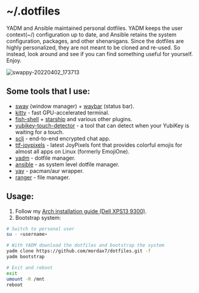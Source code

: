 # ~/.dotfiles

YADM and Ansible maintained personal dotfiles. YADM keeps the user context(~/) configuration up to date, and Ansible
retains the system configuration, packages, and other shenanigans. Since the dotfiles are highly personalized, they are
not meant to be cloned and re-used. So instead, look around and see if you can find something useful for yourself.
Enjoy.

![swappy-20220402_173713](https://user-images.githubusercontent.com/27705384/161390417-93f7a233-2dd0-4128-94a2-b8919e110470.png)

## Some tools that I use:

- [sway](https://github.com/swaywm/sway) (window manager) + [waybar](https://github.com/Alexays/Waybar) (status bar).
- [kitty](https://github.com/kovidgoyal/kitty) - fast GPU-accelerated terminal.
- [fish-shell](https://fishshell.com/) + [starship](https://starship.rs/) and various other plugins.
- [yubikey-touch-detector](https://github.com/maximbaz/yubikey-touch-detector) - a tool that can detect when your
  YubiKey is waiting for a touch.
- [scli](https://github.com/isamert/scli) - end-to-end encrypted chat app.
- [ttf-joypixels](https://www.archlinux.org/packages/community/any/ttf-joypixels/) - latest JoyPixels font that provides
  colorful emojis for almost all apps on Linux (formerly EmojiOne).
- [yadm](https://yadm.io/) - dotfile manager.
- [ansible](https://www.ansible.com/) - as system level dotfile manager.
- [yay](https://github.com/Jguer/yay) - pacman/aur wrapper.
- [ranger](https://github.com/ranger/ranger) - file manager.

## Usage:

1. Follow
   my [Arch installation guide (Dell XPS13 9300)](https://gist.github.com/mordax7/50337dab53770893dd93b4738507b48e).
2. Bootstrap system:

```bash
# Switch to personal user
su - <username>

# With YADM download the dotfiles and bootstrap the system
yadm clone https://github.com/mordax7/dotfiles.git -f
yadm bootstrap

# Exit and reboot
exit
umount -R /mnt
reboot
```
